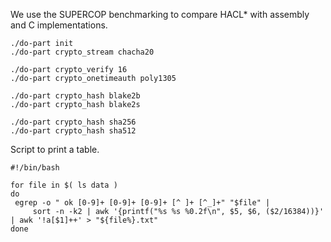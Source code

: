 We use the SUPERCOP benchmarking to compare HACL* with assembly and C implementations.

```
./do-part init
./do-part crypto_stream chacha20

./do-part crypto_verify 16
./do-part crypto_onetimeauth poly1305

./do-part crypto_hash blake2b
./do-part crypto_hash blake2s

./do-part crypto_hash sha256
./do-part crypto_hash sha512
```

Script to print a table.

```
#!/bin/bash

for file in $( ls data )
do
 egrep -o " ok [0-9]+ [0-9]+ [0-9]+ [^ ]+ [^_]+" "$file" |
     sort -n -k2 | awk '{printf("%s %s %0.2f\n", $5, $6, ($2/16384))}' | awk '!a[$1]++' > "${file%}.txt"
done
```
